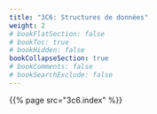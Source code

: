 ```yaml
---
title: "3C6: Structures de données"
weight: 2
# bookFlatSection: false
# bookToc: true
# bookHidden: false
bookCollapseSection: true
# bookComments: false
# bookSearchExclude: false
---
```


{{% page src="3c6.index" %}}

